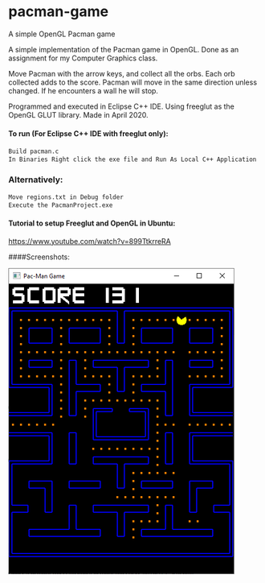 # pacman-game
A simple OpenGL Pacman game

A simple implementation of the Pacman game in OpenGL.
Done as an assignment for my Computer Graphics class.

Move Pacman with the arrow keys, and collect all the orbs. Each orb collected adds to the score. Pacman will move in the same direction unless changed. If he encounters a wall he will stop.

Programmed and executed in Eclipse C++ IDE. Using freeglut as the OpenGL GLUT library. Made in April 2020.

#### To run (For Eclipse C++ IDE with freeglut only):
```
Build pacman.c
In Binaries Right click the exe file and Run As Local C++ Application
```

### Alternatively:
```
Move regions.txt in Debug folder
Execute the PacmanProject.exe
```

#### Tutorial to setup Freeglut and OpenGL in Ubuntu:
https://www.youtube.com/watch?v=899TtkrreRA

####Screenshots:

![Pacman-game](/Screenshot.png?raw=true)
